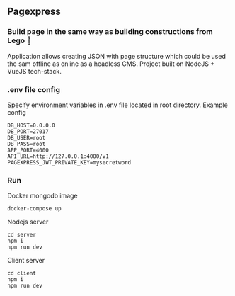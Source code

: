 ## Pagexpress
### Build page in the same way as building constructions from Lego 🧱
Application allows creating JSON with page structure which could be used the sam offline as online as a headless CMS. 
Project built on NodeJS + VueJS tech-stack.

### .env file config
Specify environment variables in .env file located in root directory. Example config
```
DB_HOST=0.0.0.0
DB_PORT=27017
DB_USER=root
DB_PASS=root           
APP_PORT=4000
API_URL=http://127.0.0.1:4000/v1
PAGEXPRESS_JWT_PRIVATE_KEY=mysecretword
```

### Run
Docker mongodb image
```shell script
docker-compose up
```

Nodejs server
```shell script
cd server
npm i
npm run dev
```

Client server
```shell script
cd client
npm i
npm run dev
```

